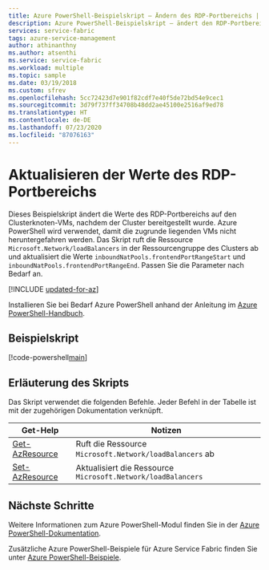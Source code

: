 ```yaml
---
title: Azure PowerShell-Beispielskript – Ändern des RDP-Portbereichs | Microsoft-Dokumentation
description: Azure PowerShell-Beispielskript – ändert den RDP-Portbereich eines bereitgestellten Clusters
services: service-fabric
tags: azure-service-management
author: athinanthny
ms.author: atsenthi
ms.service: service-fabric
ms.workload: multiple
ms.topic: sample
ms.date: 03/19/2018
ms.custom: sfrev
ms.openlocfilehash: 5cc72423d7e901f82cdf7e40f5de72bd54e9cec1
ms.sourcegitcommit: 3d79f737ff34708b48dd2ae45100e2516af9ed78
ms.translationtype: HT
ms.contentlocale: de-DE
ms.lasthandoff: 07/23/2020
ms.locfileid: "87076163"
---
```

# <a name="update-the-rdp-port-range-values"></a>Aktualisieren der Werte des RDP-Portbereichs

Dieses Beispielskript ändert die Werte des RDP-Portbereichs auf den Clusterknoten-VMs, nachdem der Cluster bereitgestellt wurde.  Azure PowerShell wird verwendet, damit die zugrunde liegenden VMs nicht heruntergefahren werden.  Das Skript ruft die Ressource `Microsoft.Network/loadBalancers` in der Ressourcengruppe des Clusters ab und aktualisiert die Werte `inboundNatPools.frontendPortRangeStart` und `inboundNatPools.frontendPortRangeEnd`. Passen Sie die Parameter nach Bedarf an.

[!INCLUDE [updated-for-az](../../../includes/updated-for-az.md)]

Installieren Sie bei Bedarf Azure PowerShell anhand der Anleitung im [Azure PowerShell-Handbuch](/powershell/azure/).

## <a name="sample-script"></a>Beispielskript

[!code-powershell[main](../../../powershell_scripts/service-fabric/change-rdp-port-range/change-rdp-port-range.ps1 "Update the RDP port range values")]

## <a name="script-explanation"></a>Erläuterung des Skripts

Das Skript verwendet die folgenden Befehle. Jeder Befehl in der Tabelle ist mit der zugehörigen Dokumentation verknüpft.

| Get-Help | Notizen |
|---|---|
| [Get-AzResource](/powershell/module/az.resources/get-azresource) | Ruft die Ressource `Microsoft.Network/loadBalancers` ab |
|[Set-AzResource](/powershell/module/az.resources/set-azresource)|Aktualisiert die Ressource `Microsoft.Network/loadBalancers`|

## <a name="next-steps"></a>Nächste Schritte

Weitere Informationen zum Azure PowerShell-Modul finden Sie in der [Azure PowerShell-Dokumentation](/powershell/azure/).

Zusätzliche Azure PowerShell-Beispiele für Azure Service Fabric finden Sie unter [Azure PowerShell-Beispiele](../service-fabric-powershell-samples.md).
